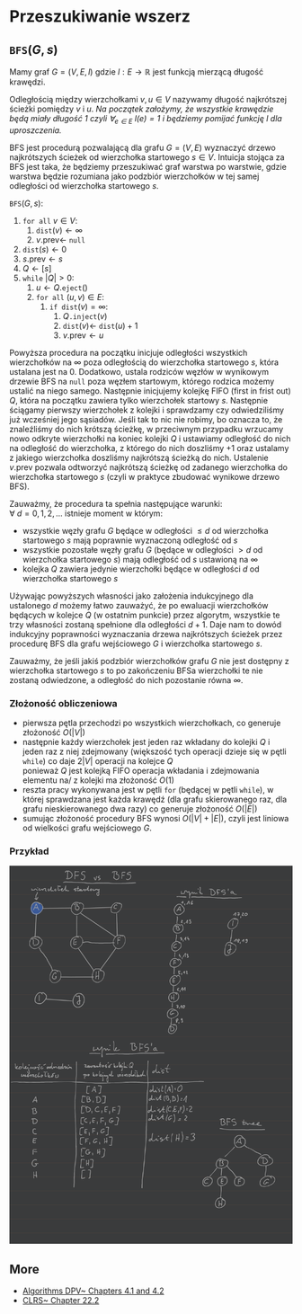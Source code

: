 # Przeszukiwanie wszerz

## `BFS`$(G, s)$

Mamy graf $G = (V,E,l)$ gdzie $l: E \to \mathbb{R}$ jest funkcją mierzącą długość krawędzi.

Odległością między wierzchołkami $v,u \in V$ nazywamy długość najkrótszej ścieżki pomiędzy $v$ i $u$. *Na początek założymy, że wszystkie krawędzie będą miały długość $1$ czyli $\forall_{e \in E}~l(e) = 1$ i będziemy pomijać funkcję $l$ dla uproszczenia.*

BFS jest procedurą pozwalającą dla grafu $G = (V,E)$ wyznaczyć drzewo najkrótszych ścieżek od wierzchołka startowego $s\in V$. Intuicja stojąca za BFS jest taka, że będziemy przeszukiwać graf warstwa po warstwie, gdzie warstwa będzie rozumiana jako podzbiór wierzchołków w tej samej odległości od wierzchołka startowego $s$.

`BFS`$(G,s)$:
1. `for all` $v \in V$:
   1. `dist`$(v) \gets \infty$
   2. $v.\mathrm{prev} \gets$ `null`
2. `dist`$(s) \gets 0$
3. $s.\mathrm{prev} \gets s$
4. $Q \gets [s]$
5. `while` $|Q| > 0$:
   1. $u \gets Q$.`eject`$()$
   2. `for all` $(u,v) \in E$:
      1. `if dist`$(v) = \infty$:
         1. $Q$`.inject`$(v)$
         2. `dist`$(v) \gets$ `dist`$(u) + 1$
         3. $v.\mathrm{prev} \gets u$

Powyższa procedura na początku inicjuje odległości wszystkich wierzchołków na $\infty$ poza odległością do wierzchołka startowego $s$, która ustalana jest na $0$. Dodatkowo, ustala rodziców węzłów w wynikowym drzewie BFS na `null` poza węzłem startowym, którego rodzica możemy ustalić na niego samego. Następnie inicjujemy kolejkę FIFO (first in frist out) $Q$, która na początku zawiera tylko wierzchołek startowy $s$. Następnie ściągamy pierwszy wierzchołek z kolejki i sprawdzamy czy odwiedziliśmy już wcześniej jego sąsiadów. Jeśli tak to nic nie robimy, bo oznacza to, że znaleźliśmy do nich krótszą ścieżkę, w przeciwnym przypadku wrzucamy nowo odkryte wierzchołki na koniec kolejki $Q$ i ustawiamy odległość do nich na odległość do wierzchołka, z którego do nich doszliśmy $+1$ oraz ustalamy z jakiego wierzchołka doszliśmy najkrótszą ścieżką do nich. Ustalenie $v.\mathrm{prev}$ pozwala odtworzyć najkrótszą ścieżkę od zadanego wierzchołka do wierzchołka startowego $s$ (czyli w praktyce zbudować wynikowe drzewo BFS).

Zauważmy, że procedura ta spełnia następujące warunki:\
$\forall~d = 0,1,2,\dots$ istnieje moment w którym:
- wszystkie węzły grafu $G$ będące w odległości $\le d$ od wierzchołka startowego $s$ mają poprawnie wyznaczoną odległość od $s$
- wszystkie pozostałe węzły grafu $G$ (będące w odległości $> d$ od wierzchołka startowego $s$) mają odległość od $s$ ustawioną na $\infty$
- kolejka $Q$ zawiera jedynie wierzchołki będące w odległości $d$ od wierzchołka startowego $s$

Używając powyższych własności jako założenia indukcyjnego dla ustalonego $d$ możemy łatwo zauważyć, że po ewaluacji wierzchołków będących w kolejce $Q$ (w ostatnim punkcie) przez algorytm, wszystkie te trzy własności zostaną spełnione dla odległości $d+1$. Daje nam to dowód indukcyjny poprawności wyznaczania drzewa najkrótszych ścieżek przez procedurę BFS dla grafu wejściowego $G$ i wierzchołka startowego $s$.

Zauważmy, że jeśli jakiś podzbiór wierzchołków grafu $G$ nie jest dostępny z wierzchołka startowego $s$ to po zakończeniu BFSa wierzchołki te nie zostaną odwiedzone, a odległość do nich pozostanie równa $\infty$.

### Złożoność obliczeniowa
- pierwsza pętla przechodzi po wszystkich wierzchołkach, co generuje złożoność $O(|V|)$
- następnie każdy wierzchołek jest jeden raz wkładany do kolejki $Q$ i jeden raz z niej zdejmowany (większość tych operacji dzieje się w pętli `while`) co daje $2|V|$ operacji na kolejce $Q$\
ponieważ $Q$ jest kolejką FIFO operacja wkładania i zdejmowania elementu na/ z kolejki ma złożoność $O(1)$
- reszta pracy wykonywana jest w pętli `for` (będącej w pętli `while`), w której sprawdzana jest każda krawędź (dla grafu skierowanego raz, dla grafu nieskierowanego dwa razy) co generuje złożoność $O(|E|)$
- sumując złożoność procedury BFS wynosi $O(|V| + |E|)$, czyli jest liniowa od wielkości grafu wejściowego $G$.


### Przykład

![example](bfs-example.png)

## More

- [Algorithms DPV~ Chapters 4.1 and 4.2](http://algorithmics.lsi.upc.edu/docs/Dasgupta-Papadimitriou-Vazirani.pdf)
- [CLRS~ Chapter 22.2](https://web.ist.utl.pt/~fabio.ferreira/material/asa/clrs.pdf)

